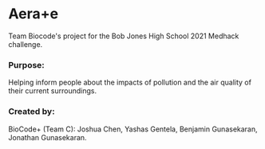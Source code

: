 # Aera+e
Team Biocode's project for the Bob Jones High School 2021 Medhack challenge.

### Purpose:
Helping inform people about the impacts of pollution and the air quality of their current surroundings.
    
### Created by:
BioCode+ (Team C): Joshua Chen, Yashas Gentela, Benjamin Gunasekaran, Jonathan Gunasekaran.